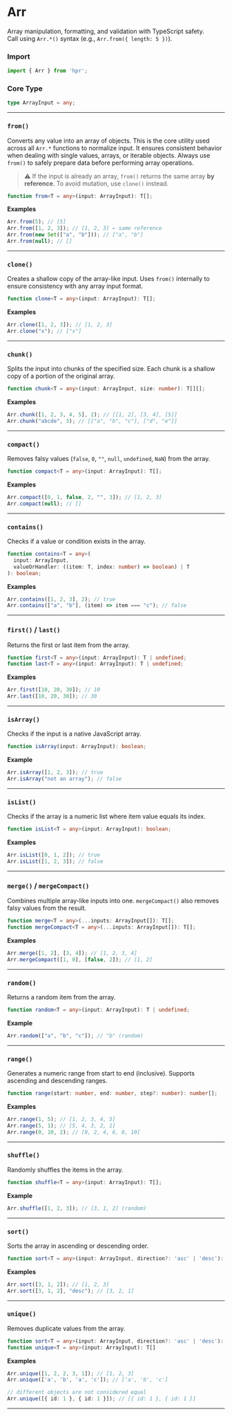 # Arr

Array manipulation, formatting, and validation with TypeScript safety.
<br/>
Call using `Arr.*()` syntax (e.g., `Arr.from({ length: 5 })`).

### Import
```ts
import { Arr } from 'hpr';
```

### Core Type
```typescript
type ArrayInput = any;
```

---

### `from()`
Converts any value into an array of objects.
This is the core utility used across all `Arr.*` functions to normalize input.
It ensures consistent behavior when dealing with single values, arrays, or iterable objects.
Always use `from()` to safely prepare data before performing array operations.

> ⚠️ If the input is already an array, `from()` returns the same array **by reference**.
> To avoid mutation, use `clone()` instead.

```typescript
function from<T = any>(input: ArrayInput): T[];
```

**Examples**
```typescript
Arr.from(5); // [5]
Arr.from([1, 2, 3]); // [1, 2, 3] ← same reference
Arr.from(new Set(["a", "b"])); // ["a", "b"]
Arr.from(null); // []
```

---

### `clone()`
Creates a shallow copy of the array-like input.
Uses `from()` internally to ensure consistency with any array input format.

```typescript
function clone<T = any>(input: ArrayInput): T[];
```

**Examples**
```typescript
Arr.clone([1, 2, 3]); // [1, 2, 3]
Arr.clone("x"); // ["x"]
```

---

### `chunk()`
Splits the input into chunks of the specified size.
Each chunk is a shallow copy of a portion of the original array.

```typescript
function chunk<T = any>(input: ArrayInput, size: number): T[][];
```

**Examples**
```typescript
Arr.chunk([1, 2, 3, 4, 5], 2); // [[1, 2], [3, 4], [5]]
Arr.chunk("abcde", 3); // [["a", "b", "c"], ["d", "e"]]
```

---

### `compact()`
Removes falsy values (`false`, `0`, `""`, `null`, `undefined`, `NaN`) from the array.

```typescript
function compact<T = any>(input: ArrayInput): T[];
```

**Examples**
```typescript
Arr.compact([0, 1, false, 2, "", 3]); // [1, 2, 3]
Arr.compact(null); // []
```

---

### `contains()`
Checks if a value or condition exists in the array.

```typescript
function contains<T = any>(
  input: ArrayInput,
  valueOrHandler: ((item: T, index: number) => boolean) | T
): boolean;
```

**Examples**
```typescript
Arr.contains([1, 2, 3], 2); // true
Arr.contains(["a", "b"], (item) => item === "c"); // false
```

---

### `first()` / `last()`
Returns the first or last item from the array.

```typescript
function first<T = any>(input: ArrayInput): T | undefined;
function last<T = any>(input: ArrayInput): T | undefined;
```

**Examples**
```typescript
Arr.first([10, 20, 30]); // 10
Arr.last([10, 20, 30]); // 30
```

---

### `isArray()`
Checks if the input is a native JavaScript array.

```typescript
function isArray(input: ArrayInput): boolean;
```

**Example**
```typescript
Arr.isArray([1, 2, 3]); // true
Arr.isArray("not an array"); // false
```

---

### `isList()`
Checks if the array is a numeric list where item value equals its index.

```typescript
function isList<T = any>(input: ArrayInput): boolean;
```

**Examples**
```typescript
Arr.isList([0, 1, 2]); // true
Arr.isList([1, 2, 3]); // false
```

---

### `merge()` / `mergeCompact()`
Combines multiple array-like inputs into one.
`mergeCompact()` also removes falsy values from the result.

```typescript
function merge<T = any>(...inputs: ArrayInput[]): T[];
function mergeCompact<T = any>(...inputs: ArrayInput[]): T[];
```

**Examples**
```typescript
Arr.merge([1, 2], [3, 4]); // [1, 2, 3, 4]
Arr.mergeCompact([1, 0], [false, 2]); // [1, 2]
```

---

### `random()`
Returns a random item from the array.

```typescript
function random<T = any>(input: ArrayInput): T | undefined;
```

**Example**
```typescript
Arr.random(["a", "b", "c"]); // "b" (random)
```

---

### `range()`
Generates a numeric range from start to end (inclusive).
Supports ascending and descending ranges.

```typescript
function range(start: number, end: number, step?: number): number[];
```

**Examples**
```typescript
Arr.range(1, 5); // [1, 2, 3, 4, 5]
Arr.range(5, 1); // [5, 4, 3, 2, 1]
Arr.range(0, 10, 2); // [0, 2, 4, 6, 8, 10]
```

---

### `shuffle()`
Randomly shuffles the items in the array.

```typescript
function shuffle<T = any>(input: ArrayInput): T[];
```

**Example**
```typescript
Arr.shuffle([1, 2, 3]); // [3, 1, 2] (random)
```

---

### `sort()`
Sorts the array in ascending or descending order.

```typescript
function sort<T = any>(input: ArrayInput, direction?: 'asc' | 'desc'): T[];
```

**Examples**
```typescript
Arr.sort([3, 1, 2]); // [1, 2, 3]
Arr.sort([3, 1, 2], "desc"); // [3, 2, 1]
```

---

### `unique()`
Removes duplicate values from the array.

```typescript
function sort<T = any>(input: ArrayInput, direction?: 'asc' | 'desc'): T[];
function unique<T = any>(input: ArrayInput): T[]
```

**Examples**
```typescript
Arr.unique([1, 2, 2, 3, 1]); // [1, 2, 3]
Arr.unique(['a', 'b', 'a', 'c']); // ['a', 'b', 'c']

// different objects are not considered equal
Arr.unique([{ id: 1 }, { id: 1 }]); // [{ id: 1 }, { id: 1 }]
```

---
